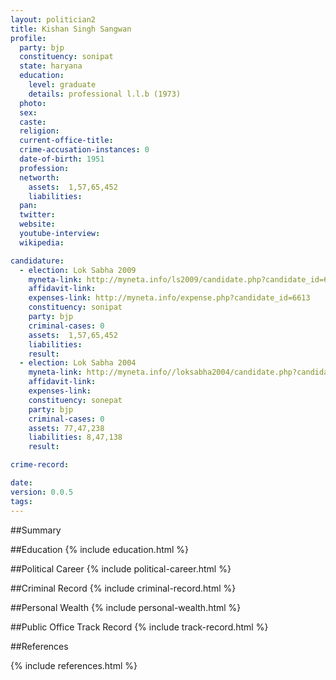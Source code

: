 ```yaml
---
layout: politician2
title: Kishan Singh Sangwan
profile: 
  party: bjp
  constituency: sonipat
  state: haryana
  education: 
    level: graduate
    details: professional l.l.b (1973)
  photo: 
  sex: 
  caste: 
  religion: 
  current-office-title: 
  crime-accusation-instances: 0
  date-of-birth: 1951
  profession: 
  networth: 
    assets:  1,57,65,452
    liabilities: 
  pan: 
  twitter: 
  website: 
  youtube-interview: 
  wikipedia: 

candidature: 
  - election: Lok Sabha 2009
    myneta-link: http://myneta.info/ls2009/candidate.php?candidate_id=6613
    affidavit-link: 
    expenses-link: http://myneta.info/expense.php?candidate_id=6613
    constituency: sonipat 
    party: bjp
    criminal-cases: 0
    assets:  1,57,65,452
    liabilities: 
    result:  
  - election: Lok Sabha 2004
    myneta-link: http://myneta.info//loksabha2004/candidate.php?candidate_id=1333
    affidavit-link: 
    expenses-link: 
    constituency: sonepat 
    party: bjp
    criminal-cases: 0
    assets: 77,47,238
    liabilities: 8,47,138
    result:  

crime-record: 

date: 
version: 0.0.5
tags: 
---
```

##Summary


##Education
{% include education.html %}


##Political Career
{% include political-career.html %}


##Criminal Record
{% include criminal-record.html %}


##Personal Wealth
{% include personal-wealth.html %}


##Public Office Track Record
{% include track-record.html %}


##References


{% include references.html %}